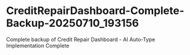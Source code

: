# CreditRepairDashboard-Complete-Backup-20250710_193156
Complete backup of Credit Repair Dashboard - AI Auto-Type Implementation Complete
